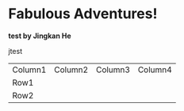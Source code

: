 # Fabulous Adventures\!

<div class="entry-content single">

**test by Jingkan He**

jtest

<table>
<tbody>
<tr class="odd">
<td>Column1</td>
<td>Column2</td>
<td>Column3</td>
<td>Column4</td>
</tr>
<tr class="even">
<td>Row1</td>
<td> </td>
<td> </td>
<td> </td>
</tr>
<tr class="odd">
<td>Row2</td>
<td> </td>
<td> </td>
<td> </td>
</tr>
</tbody>
</table>

</div>
